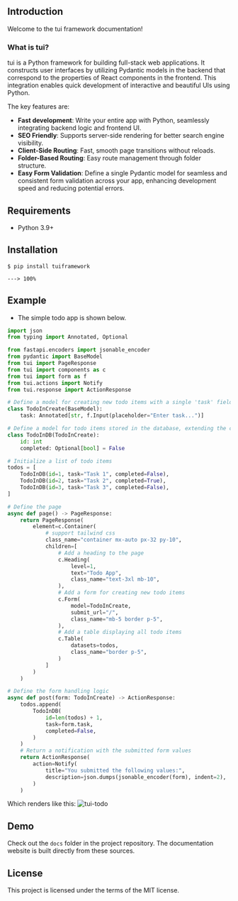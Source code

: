 ## Introduction

Welcome to the tui framework documentation!

### What is tui?

tui is a Python framework for building full-stack web applications. It constructs user interfaces by utilizing Pydantic
models in the backend that correspond to the properties of React components in the frontend. This integration enables
quick development of interactive and beautiful UIs using Python.

The key features are:

- **Fast development**: Write your entire app with Python, seamlessly integrating backend logic and frontend UI.
- **SEO Friendly**: Supports server-side rendering for better search engine visibility.
- **Client-Side Routing**: Fast, smooth page transitions without reloads.
- **Folder-Based Routing**: Easy route management through folder structure.
- **Easy Form Validation**: Define a single Pydantic model for seamless and consistent form validation across your app, enhancing development speed and reducing potential errors.

## Requirements

- Python 3.9+

## Installation

```console
$ pip install tuiframework

---> 100%
```

## Example

- The simple todo app is shown below.

```python
import json
from typing import Annotated, Optional

from fastapi.encoders import jsonable_encoder
from pydantic import BaseModel
from tui import PageResponse
from tui import components as c
from tui import form as f
from tui.actions import Notify
from tui.response import ActionResponse

# Define a model for creating new todo items with a single 'task' field
class TodoInCreate(BaseModel):
    task: Annotated[str, f.Input(placeholder="Enter task...")]

# Define a model for todo items stored in the database, extending the creation model with an 'id' and 'completed' field
class TodoInDB(TodoInCreate):
    id: int
    completed: Optional[bool] = False

# Initialize a list of todo items
todos = [
    TodoInDB(id=1, task="Task 1", completed=False),
    TodoInDB(id=2, task="Task 2", completed=True),
    TodoInDB(id=3, task="Task 3", completed=False),
]

# Define the page
async def page() -> PageResponse:
    return PageResponse(
        element=c.Container(
            # support tailwind css
            class_name="container mx-auto px-32 py-10",
            children=[
                # Add a heading to the page
                c.Heading(
                    level=1,
                    text="Todo App",
                    class_name="text-3xl mb-10",
                ),
                # Add a form for creating new todo items
                c.Form(
                    model=TodoInCreate,
                    submit_url="/",
                    class_name="mb-5 border p-5",
                ),
                # Add a table displaying all todo items
                c.Table(
                    datasets=todos,
                    class_name="border p-5",
                )
            ]
        )
    )

# Define the form handling logic
async def post(form: TodoInCreate) -> ActionResponse:
    todos.append(
        TodoInDB(
            id=len(todos) + 1,
            task=form.task,
            completed=False,
        )
    )
    # Return a notification with the submitted form values
    return ActionResponse(
        action=Notify(
            title="You submitted the following values:",
            description=json.dumps(jsonable_encoder(form), indent=2),
        )
    )
```

Which renders like this:
![tui-todo](https://github.com/Chaoyingz/tui/assets/32626585/f48415d8-b25c-432d-8dc4-d0bd4d65777d)

## Demo

Check out the `docs` folder in the project repository. The documentation website is built directly from these sources.

## License

This project is licensed under the terms of the MIT license.
